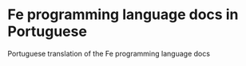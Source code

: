 # Fe programming language docs in Portuguese
Portuguese translation of the Fe programming language docs
